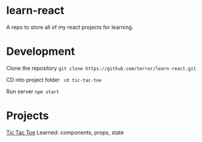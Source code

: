 # learn-react
A repo to store all of my react projects for learning.

# Development
Clone the repository
``git clone https://github.com/terror/learn-react.git ``

CD into project folder
`` cd tic-tac-toe``

Run server
`` npm start ``

# Projects
[Tic Tac Toe]([https://github.com/terror/learn-react/tree/master/tic-tac-toe)
Learned: components, props, state